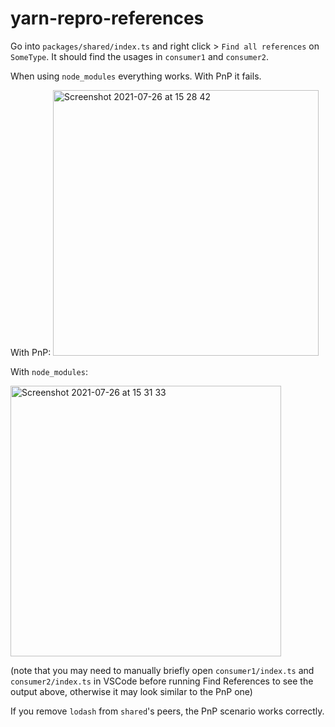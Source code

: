 # yarn-repro-references

Go into `packages/shared/index.ts` and right click > `Find all references` on `SomeType`. It should find the usages in `consumer1` and `consumer2`.

When using `node_modules` everything works. With PnP it fails.

With PnP:
<img width="425" alt="Screenshot 2021-07-26 at 15 28 42" src="https://user-images.githubusercontent.com/697707/126988666-f0bbdf02-bc39-49d4-aad5-eaea3cbdf161.png">

With `node_modules`:

<img width="433" alt="Screenshot 2021-07-26 at 15 31 33" src="https://user-images.githubusercontent.com/697707/126989026-f931321a-c5e4-44e8-9b8e-fb2ffed60ddf.png">

(note that you may need to manually briefly open `consumer1/index.ts` and `consumer2/index.ts` in VSCode before running Find References to see the output above, otherwise it may look similar to the PnP one)

If you remove `lodash` from `shared`'s peers, the PnP scenario works correctly.

